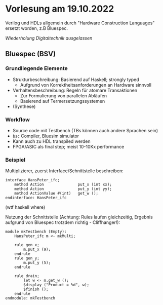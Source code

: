 # Vorlesung am 19.10.2022
Verilog und HDLs allgemein durch "Hardware Construction Languages"
ersetzt worden, z.B Bluespec.

*Wiederholung Digitaltechnik ausgelassen*


## Bluespec (BSV)
### Grundliegende Elemente
- Strukturbeschreibung: Basierend auf Haskell; strongly typed
  - Aufgrund von Korrektheitsanforderungen an Hardware sinnvoll
- Verhaltensbeschreibung: Regeln für atomare Transaktionen 
  - Zur Formulierung von parallelen Abläufen
  - Basierend auf Termersetzungssystemen
- (Synthese)

### Workflow
- Source code mit Testbench (TBs können auch andere Sprachen sein)
- `bsc` Compiler, Bluesim simulator
- Kann auch zu HDL transpiled werden
- FPGA/ASIC als final step; meist 10-10Kx performance

### Beispiel
Multiplizierer, zuerst Interface/Schnittstelle beschreiben:

```bluespec
interface HansPeter_ifc;
    method Action               put_x (int xx);
    method Action               put_y (int yy);
    method ActionValue #(int)   get_w ();
endinterface: HansPeter_ifc
```
(wtf haskell where)

Nutzung der Schnittstelle (Achtung: Rules laufen gleichzeitig, Ergebnis
aufgrund von Bluespec trotzdem richtig - Cliffhanger!):

```bluespec
module mkTestbench (Empty):
    HansPeter_ifc m <- mkMulti;

    rule gen_x;
        m.put_x (9);
    endrule
    rule gen_y;
        m.put_y (5);
    endrule

    rule drain;
        let w <- m.get_w ();
        $display ("Product = %d", w);
        $finish ();
    endrule
endmodule: mkTestbench
```
